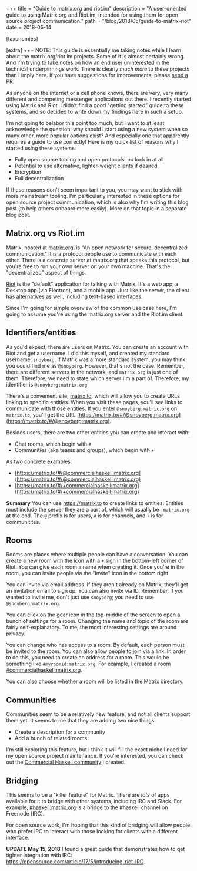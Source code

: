 +++
title = "Guide to matrix.org and riot.im"
description = "A user-oriented guide to using Matrix.org and Riot.im, intended for using them for open source project communication."
path = "/blog/2018/05/guide-to-matrix-riot"
date = 2018-05-14

[taxonomies]

[extra]
+++
NOTE: This guide is essentially me taking notes while I learn about
the matrix.org/riot.im projects. Some of it is almost certainly
wrong. And I'm trying to take notes on how an end user uninterested in
the technical underpinnings work. There is clearly _much more_ to
these projects than I imply here. If you have suggestions for
improvements, please
[send a PR](https://github.com/snoyberg/snoyman.com-content/edit/master/posts/guide-to-matrix-riot.md).

As anyone on the internet or a cell phone knows, there are very, very
many different and competing messenger applications out there. I
recently started using Matrix and Riot. I didn't find a good "getting
started" guide to these systems, and so decided to write down my
findings here in such a setup.

I'm not going to belabor this point too much, but I want to at least
acknowledge the question: why should I start using a new system when
so many other, more popular options exist? And especially one that
apparently requires a guide to use correctly! Here is my quick list of
reasons why I started using these systems:

* Fully open source tooling and open protocols: no lock in at all
* Potential to use alternative, lighter-weight clients if desired
* Encryption
* Full decentralization

If these reasons don't seem important to you, you may want to stick
with more mainstream tooling. I'm particularly interested in these
options for open source project communication, which is also why I'm
writing this blog post (to help others onboard more easily). More on
that topic in a separate blog post.

## Matrix.org vs Riot.im

Matrix, hosted at [matrix.org](https://www.matrix.org), is "An open
network for secure, decentralized communication." It is a protocol
people use to communicate with each other. There is a concrete server at
matrix.org that speaks this protocol, but you're free to run your own
server on your own machine. That's the "decentralized" aspect of
things.

[Riot](https://riot.im) is the "default" application for talking with
Matrix. It's a web app, a Desktop app (via Electron), and a mobile
app. Just like the server, the client has
[alternatives](https://matrix.org/docs/projects/try-matrix-now.html)
as well, including text-based interfaces.

Since I'm going for simple overview of the common use case here, I'm
going to assume you're using the matrix.org server and the Riot.im
client.

## Identifiers/entities

As you'd expect, there are users on Matrix. You can create an account
with Riot and get a username. I did this myself, and created my
standard username: `snoyberg`. If Matrix was a more standard system,
you may think you could find me as `@snoyberg`. However, that's not
the case. Remember, there are different servers in the network, and
`matrix.org` is just one of them. Therefore, we need to state which
server I'm a part of. Therefore, my identifier is
`@snoyberg:matrix.org`.

There's a convenient site, [matrix.to](https://matrix.to), which will
allow you to create URLs linking to specific entities. When you visit
these pages, you'll see links to communicate with those entities. If
you enter `@snoyberg:matrix.org` on `matrix.to`, you'll get the URL
[https://matrix.to/#/@snoyberg:matrix.org](https://matrix.to/#/@snoyberg:matrix.org).

Besides users, there are two other entities you can create and
interact with:

* Chat rooms, which begin with `#`
* Communities (aka teams and groups), which begin with `+`

As two concrete examples:

* [https://matrix.to/#/@commercialhaskell:matrix.org](https://matrix.to/#/@commercialhaskell:matrix.org)
* [https://matrix.to/#/+commercialhaskell:matrix.org](https://matrix.to/#/+commercialhaskell:matrix.org)

__Summary__ You can use https://matrix.to to create links to
entities. Entities must include the server they are a part of, which
will usually be `:matrix.org` at the end. The `@` prefix is for users,
`#` is for channels, and `+` is for communitites.

## Rooms

Rooms are places where multiple people can have a conversation. You can create a new room with the icon with a `+` sign in the bottom-left corner of Riot. You can give each room a name when creating it. Once you're in the room, you can invite people via the "Invite" icon in the bottom right.

You can invite via email address. If they aren't already on Matrix,
they'll get an invitation email to sign up. You can also invite via
ID. Remember, if you wanted to invite me, don't just use `snoyberg`;
you need to use `@snoyberg:matrix.org`.

You can click on the gear icon in the top-middle of the screen to open
a bunch of settings for a room. Changing the name and topic of the
room are fairly self-explanatory. To me, the most interesting settings
are around privacy.

You can change who has access to a room. By default, each person must
be invited to the room. You can also allow people to join via a
link. In order to do this, you need to create an address for a
room. This would be something like `#myroomid:matrix.org`. For
example, I created a room
[#commercialhaskell:matrix.org](https://matrix.to/#/#commercialhaskell:matrix.org).

You can also choose whether a room will be listed in the Matrix
directory.

## Communities

Communities seem to be a relatively new feature, and not all clients support them yet. It seems to me that they are adding two nice things:

* Create a description for a community
* Add a bunch of related rooms

I'm still exploring this feature, but I think it will fill the exact
niche I need for my open source project maintenance. If you're
interested, you can check out the
[Commercial Haskell community](https://matrix.to/#/+commercialhaskell:matrix.org)
I created.

## Bridging

This seems to be a "killer feature" for Matrix. There are _lots_ of
apps available for it to bridge with other systems, including IRC and
Slack. For example,
[#haskell:matrix.org](https://matrix.to/#/#haskell:matrix.org) is a
bridge to the #haskell channel on Freenode (IRC).

For open source work, I'm hoping that this kind of bridging will allow
people who prefer IRC to interact with those looking for clients with
a different interface.

__UPDATE May 15, 2018__ I found a great guide that demonstrates how to
get tighter integration with IRC:
<https://opensource.com/article/17/5/introducing-riot-IRC>.

